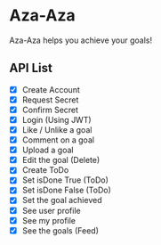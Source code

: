 # Aza-Aza

Aza-Aza helps you achieve your goals!

## API List

- [x] Create Account
- [x] Request Secret
- [x] Confirm Secret
- [x] Login (Using JWT)
- [x] Like / Unlike a goal
- [x] Comment on a goal
- [x] Upload a goal
- [x] Edit the goal (Delete)
- [x] Create ToDo
- [x] Set isDone True (ToDo)
- [x] Set isDone False (ToDo)
- [x] Set the goal achieved
- [x] See user profile
- [x] See my profile
- [x] See the goals (Feed)